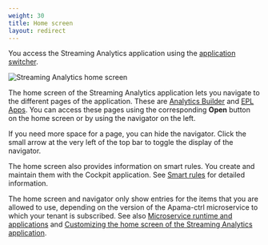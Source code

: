 ```yaml
---
weight: 30
title: Home screen
layout: redirect
---
```


You access the Streaming Analytics application using the [application switcher](/getting-started/gui-features/#application-switcher).

![Streaming Analytics home screen](/images/streaming-analytics/overview-streaming-analytics/streaming-analytics-home-screen.png)

The home screen of the Streaming Analytics application lets you navigate to the different pages of the application.
These are [Analytics Builder](#analytics-builder) and [EPL Apps](/streaming-analytics/overview-analytics/#apama-epl-apps).
You can access these pages using the corresponding **Open** button on the home screen or by using the navigator on the left.

If you need more space for a page, you can hide the navigator. Click the small arrow at the very left of the top bar to toggle the display of the navigator.

The home screen also provides information on smart rules. You create and maintain them with the Cockpit application.
See [Smart rules](/cockpit/smart-rules/) for detailed information.

The home screen and navigator only show entries for the items that you are allowed to use,
depending on the version of the Apama-ctrl microservice to which your tenant is subscribed.
See also [Microservice runtime and applications](#microservice-and-applications) and
[Customizing the home screen of the Streaming Analytics application](/streaming-analytics/analytics-customization/#customize-home-screen).
